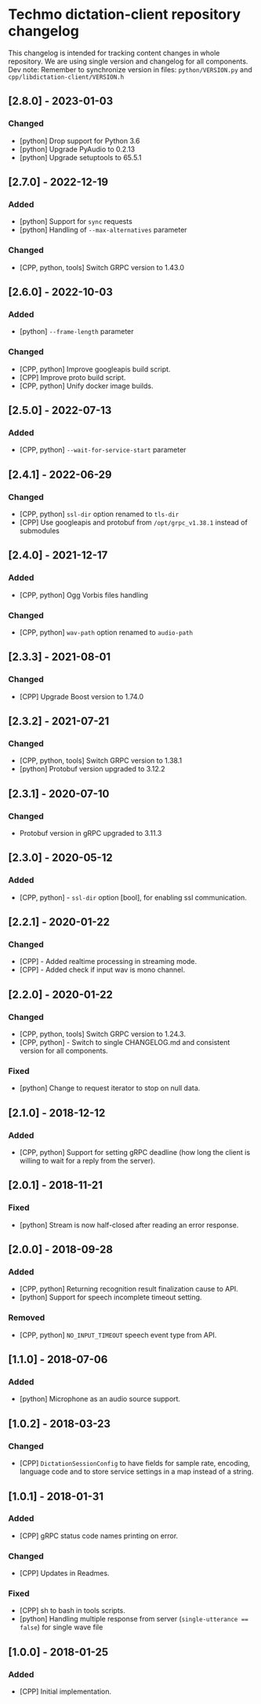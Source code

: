 # Techmo dictation-client repository changelog

This changelog is intended for tracking content changes in whole repository.
We are using single version and changelog for all components.
Dev note: Remember to synchronize version in files: `python/VERSION.py` and `cpp/libdictation-client/VERSION.h`


## [2.8.0] - 2023-01-03

### Changed
 - [python] Drop support for Python 3.6
 - [python] Upgrade PyAudio to 0.2.13
 - [python] Upgrade setuptools to 65.5.1


## [2.7.0] - 2022-12-19

### Added
 - [python] Support for `sync` requests
 - [python] Handling of `--max-alternatives` parameter
### Changed
 - [CPP, python, tools] Switch GRPC version to 1.43.0


## [2.6.0] - 2022-10-03

### Added
 - [python] `--frame-length` parameter
### Changed
 - [CPP, python] Improve googleapis build script.
 - [CPP] Improve proto build script.
 - [CPP, python] Unify docker image builds.


## [2.5.0] - 2022-07-13

### Added
 - [CPP, python] `--wait-for-service-start` parameter


## [2.4.1] - 2022-06-29

### Changed
 - [CPP, python] `ssl-dir` option renamed to `tls-dir`
 - [CPP] Use googleapis and protobuf from `/opt/grpc_v1.38.1` instead of submodules


## [2.4.0] - 2021-12-17

### Added
 - [CPP, python] Ogg Vorbis files handling
### Changed
 - [CPP, python] `wav-path` option renamed to `audio-path`


## [2.3.3] - 2021-08-01

### Changed
 - [CPP] Upgrade Boost version to 1.74.0


## [2.3.2] - 2021-07-21

### Changed
 - [CPP, python, tools] Switch GRPC version to 1.38.1
 - [python] Protobuf version upgraded to 3.12.2


## [2.3.1] - 2020-07-10

### Changed
 - Protobuf version in gRPC upgraded to 3.11.3


## [2.3.0] - 2020-05-12

### Added
 - [CPP, python] - `ssl-dir` option [bool], for enabling ssl communication.


## [2.2.1] - 2020-01-22

### Changed
 - [CPP] - Added realtime processing in streaming mode.
 - [CPP] - Added check if input wav is mono channel.


## [2.2.0] - 2020-01-22

### Changed
 - [CPP, python, tools] Switch GRPC version to 1.24.3.
 - [CPP, python] - Switch to single CHANGELOG.md and consistent version for all components.
### Fixed
 - [python] Change to request iterator to stop on null data.


## [2.1.0] - 2018-12-12

### Added
- [CPP, python] Support for setting gRPC deadline (how long the client is willing to wait for a reply from the server).


## [2.0.1] - 2018-11-21

### Fixed
- [python] Stream is now half-closed after reading an error response.


## [2.0.0] - 2018-09-28

### Added
- [CPP, python] Returning recognition result finalization cause to API.
- [python] Support for speech incomplete timeout setting.
### Removed
- [CPP, python] `NO_INPUT_TIMEOUT` speech event type from API.


## [1.1.0] - 2018-07-06

### Added
- [python] Microphone as an audio source support.


## [1.0.2] - 2018-03-23

### Changed
- [CPP] `DictationSessionConfig` to have fields for sample rate, encoding, language code and to store service settings in a map instead of a string.


## [1.0.1] - 2018-01-31

### Added
- [CPP] gRPC status code names printing on error.
### Changed
- [CPP] Updates in Readmes.
### Fixed
- [CPP] sh to bash in tools scripts.
- [python] Handling multiple response from server (`single-utterance == false`) for single wave file


## [1.0.0] - 2018-01-25

### Added
- [CPP] Initial implementation.

